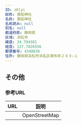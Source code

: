 ```yaml
---
ID: z6lyi
総称: 貴船神社
名称: 貴船神社
名称読み: null
別名: null
都道府県: 静岡県
区域: 浜松市
緯度: 34.794381
経度: 137.7826556
郵便番号: 4340038
住所: 静岡県浜松市浜名区貴布祢２８９−１
---
```


## その他

### 参考URL

| URL | 説明          |
| --- | ------------- |
|     | OpenStreetMap |
